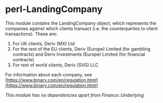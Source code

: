# perl-LandingCompany

This module contains the LandingCompany object, which represents the companies against which clients transact (i.e. the counterparties to client transactions). These are:

1. For UK clients, Deriv (MX) Ltd
2. For the rest of the EU clients, Deriv (Europe) Limited (for gambling contracts) and Deriv Investments (Europe) Limited (for financial contracts)
3. For rest of world clients, Deriv (SVG) LLC

For information about each company, see [https://www.binary.com/en/regulation.html](https://www.binary.com/en/regulation.html)

*This module has no dependencies apart from Finance::Underlying*
